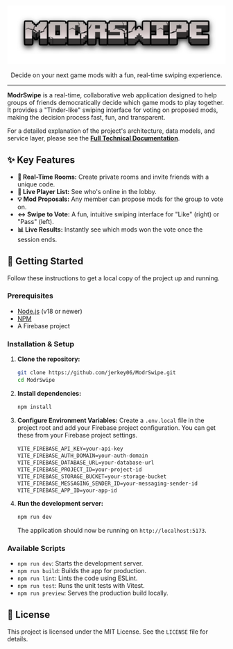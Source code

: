 <div align="center">
  <img src="./public/logos/ModrSwipe_logo.png" alt="ModrSwipe Logo" width="600"/>
  <p>
    Decide on your next game mods with a fun, real-time swiping experience.
  </p>
</div>

---

**ModrSwipe** is a real-time, collaborative web application designed to help groups of friends democratically decide which game mods to play together. It provides a "Tinder-like" swiping interface for voting on proposed mods, making the decision process fast, fun, and transparent.

For a detailed explanation of the project's architecture, data models, and service layer, please see the **[Full Technical Documentation](./docs/TECHNICAL_DOCUMENTATION.md)**.

## ✨ Key Features

- **🚀 Real-Time Rooms:** Create private rooms and invite friends with a unique code.
- **👥 Live Player List:** See who's online in the lobby.
- **💡 Mod Proposals:** Any member can propose mods for the group to vote on.
- **↔️ Swipe to Vote:** A fun, intuitive swiping interface for "Like" (right) or "Pass" (left).
- **📊 Live Results:** Instantly see which mods won the vote once the session ends.

## 🚀 Getting Started

Follow these instructions to get a local copy of the project up and running.

### Prerequisites

- [Node.js](https://nodejs.org/) (v18 or newer)
- [NPM](https://www.npmjs.com/)
- A Firebase project

### Installation & Setup

1.  **Clone the repository:**
    ```bash
    git clone https://github.com/jerkey06/ModrSwipe.git
    cd ModrSwipe
    ```

2.  **Install dependencies:**
    ```bash
    npm install
    ```

3.  **Configure Environment Variables:**
    Create a `.env.local` file in the project root and add your Firebase project configuration. You can get these from your Firebase project settings.

    ```env
    VITE_FIREBASE_API_KEY=your-api-key
    VITE_FIREBASE_AUTH_DOMAIN=your-auth-domain
    VITE_FIREBASE_DATABASE_URL=your-database-url
    VITE_FIREBASE_PROJECT_ID=your-project-id
    VITE_FIREBASE_STORAGE_BUCKET=your-storage-bucket
    VITE_FIREBASE_MESSAGING_SENDER_ID=your-messaging-sender-id
    VITE_FIREBASE_APP_ID=your-app-id
    ```

4.  **Run the development server:**
    ```bash
    npm run dev
    ```
    The application should now be running on `http://localhost:5173`.

### Available Scripts

- `npm run dev`: Starts the development server.
- `npm run build`: Builds the app for production.
- `npm run lint`: Lints the code using ESLint.
- `npm run test`: Runs the unit tests with Vitest.
- `npm run preview`: Serves the production build locally.

## 📄 License

This project is licensed under the MIT License. See the `LICENSE` file for details.
